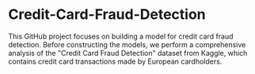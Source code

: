 # Credit-Card-Fraud-Detection
This GitHub project focuses on building a model for credit card fraud detection. Before constructing the models, we perform a comprehensive analysis of the "Credit Card Fraud Detection" dataset from Kaggle, which contains credit card transactions made by European cardholders. 
